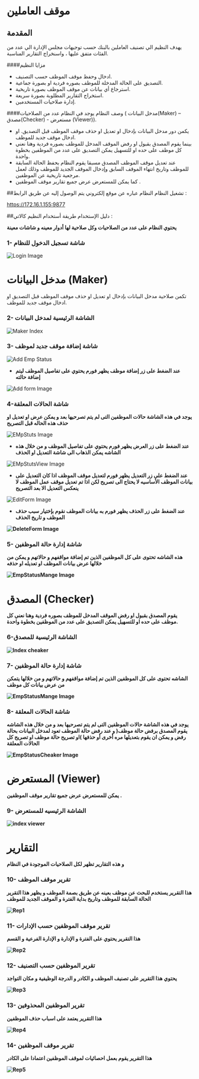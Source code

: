 # موقف العاملين


## المقدمة
يهدف النظيم الي تصنيف العاملين بالبنك حسب توجيهات مجلس الإدارة الي عدد من الفئات متفق عليها ، واسنخراج التقارير المناسبة.

####مزايا النظيم
* ادخال وحفظ موقف الموظف حسب التصنيف. 
* التصديق على الحالة المدخلة للموظف بصوره فردية او بصورة جماعية. 
* استرجاع أي بيانات عن موقف الموظف بصورة تاريخية. 
* استخراج التقارير المطلوبة بصورة سريعة.
* إدارة صلاحيات المستخدمين.

####وصف النظام
يوجد في النظام عدد من الصلاحيات  ( مدخل البيانات(Maker) –   مصدق(Checker) - مستعرض (Viewer)).

 * يكمن دور مدخل البيانات بإدخال او تعديل او حذف موقف الموظف قبل التصديق. او ادخال موقف جديد للموظف.
 * بينما يقوم المصدق بقبول او رفض الموقف المدخل للموظف بصوره فردية وهنا نعني كل موظف على حده او للتسهيل يمكن التصديق على عدد من الموظفين بخطوة واحدة.  
* عند تعديل موقف الموظف المصدق مسبقا يقوم النظام بحفظ الحالة السابقة للموظف وتاريخ انتهاء الموقف السابق
 وإدخال الموقف الجديد للموظف وذلك لعمل مرجعية تاريخية عن الموظفين.
* كما يمكن للمستعرض  عرض جميع تقارير موقف الموظفين .

##تشغيل النظام
النظام عباره عن موقع إلكتروني يتم الوصول إليه عن طريق الرابط :

<a href="https://172.16.1.155:9877/"  target="_blank" rel="noopener"> https://172.16.1.155:9877 </a>

##دليل الإستخدام
طريقة أستخدام النظيم كالاتي :

<b>يحتوي النظام على عدد من الصلاحيات وكل صلاحية لها أدوار معينه و شاشات معينة </b>
### 1- شاشة تسجيل الدخول للنظام

![Login Image](/images/Login.png)

# مدخل البيانات (Maker)
تكمن صلاحية مدخل البيانات بإدخال او تعديل او حذف موقف الموظف قبل التصديق او ادخال موقف جديد للموظف.
### 2- الشاشة الرئيسية لمدخل البيانات 
 
 ![Maker Index](/images/indexformaker.png)

### 3- شاشة إضافة موقف جديد لموظف 

![Add Emp Status](/images/AddEmp.png)

* <b>عند الضغط على زر إضافة موظف يظهر فورم يحتوي على تفاصيل الموظف ليتم إضافة حالته</b>

![ِAdd form Image](/images/addform.png)

### 4-شاشة الحالات المعلقة
<b> يوجد في هذه الشاشة حالات الموظفين التى لم يتم تصرحيها بعد و يمكن عرض او تعديل او حذف هذه الحاله قبل التصريح</b>

![EMpStuts Image](/images/EmpStatus.png)

* <b> عند الضغط على زر العرض يظهر فورم يحتوي على تفاصيل الموظف و من خلال هذه الشاشه يمكن الذهاب الى شاشة التعديل او الحذف</b>

![EMpStutsView Image](/images/view.png)

* <b> عند الضغط على زر التعديل يظهر فورم لتعديل موقف الموظف اذا كان التعديل على بيانات الموظف الأساسيه لا يحتاج الى تصريح لكن اذا تم تعديل موقف عمل الموظف لا ينعكس التعديل الا بعد التصريح</b>


![EditForm Image](/images/Edit.png)

* <b>عند الضغط على زر الحذف يظهر فورم به بيانات الموظف نقوم بإختيار سبب حذف الموظف و تاريخ الحذف

![DeleteForm Image](/images/Delete.png)

### 5- شاشة إدارة حالة الموظفين
<b>هذه الشاشه تحتوى على كل الموظفين الذين تم إضافة مواقفهم و حالاتهم و يمكن من خلالها عرض بيانات الموظف او تعديله او حذفه</b>

![EmpStatusMange Image](/images/EmpStatusMange.png)

# المصدق (Checker)
 يقوم المصدق بقبول او رفض الموقف المدخل للموظف بصوره فردية وهنا نعني كل موظف على حده او للتسهيل يمكن التصديق على عدد من الموظفين بخطوة واحدة.

### 6-الشاشة الرئيسية للمصدق

 ![Index cheaker](/images/Indexcheaker.png)

### 7- شاشة إدارة حالة الموظفين
الشاشه تحتوى على كل الموظفين الذين تم إضافة مواقفهم و حالاتهم و من خلالها يتمكن من عرض بيانات كل موظف

![EmpStatusMange Image](/images/MangeEmp.png)

### 8- شاشة الحالات المعلقة

 يوجد في هذه الشاشة حالات الموظفين التى لم يتم تصرحيها بعد و من خلال هذه الشاشه يقوم المصدق برفض حالة موظف( و عند رفض حالة الموظف تعود لمدخل البيانات بحالة رفض و يمكن ان يقوم بتعديلها مره أخرى أو حذفها )او تصريح حالة موظف او تصريح كل الحالات المعلقة

 ![EmpStatusCheaker Image](/images/EmpStatusCheaker.png)

# المستعرض (Viewer)
يمكن للمستعرض عرض جميع تقارير موقف الموظفين .

### 9- الشاشة الرئيسيه للمستعرض

![index viewer](images/indexviewer.png)

# التقارير

و هذه التقارير تظهر لكل الصلاحيات الموجودة في النظام 

### 10-  تقرير موقف الموظف


هذا التقرير يستخدم للبحث عن موظف بعينه عن طريق بصمة الموظف و يظهر هذا التقرير  الحالة السابقة للموظف وتاريخ بداية الفترة و الموقف الجديد للموظف

![Rep1](images/Rep1.png)



### 11- تقرير موقف الموظفين حسب الإدارات

هذا التقرير يحتوي على الفترة و الإدارة و الإدارة الفرعية و القسم 

![Rep2](images/Rep2.png)

### 12- تقرير الموظفين حسب التصنيف
يحتوي هذا التقرير على تصنيف الموظف و الكادر و الدرجة الوظيفية و مكان التواجد

![Rep3](images/Rep3.png)

### 13- تقرير الموظفين المحذوفين
هذا التقرير يعتمد على اسباب حذف الموظفين

![Rep4](images/Rep4.png)

### 14- تقرير موقف الموظفين
هذا التقرير يقوم بعمل احصائيات لموقف الموظفين اعتمادا على الكادر 

![Rep5](images/Rep5.png)